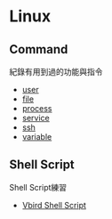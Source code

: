 # Linux
## Command
紀錄有用到過的功能與指令
* [user](./user/readme.md)
* [file](./file/readme.md)
* [process](./process/readme.md)
* [service](./service/readmd.md)
* [ssh](./ssh/readme.md)
* [variable](variable/readme.md)

## Shell Script
Shell Script練習
* [Vbird Shell Script](vbird/shellscript/readme.md)